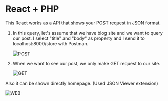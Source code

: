 # React + PHP

This React works as a API that shows your POST request in JSON format.

1. In this query, let's assume that we have blog site and we want to query our post. I select "title" and "body" as property and I send it to localhost:8000/store with Postman.
   

   ![POST](C:\Users\Hayrettin\Desktop\php-playground\react-php\imgs\post.png)

   

2. When we want to see our post, we only make GET request to our site. 
   

   ![GET](C:\Users\Hayrettin\Desktop\php-playground\react-php\imgs\get.png)

Also it can be shown directly homepage. (Used JSON Viewer extension)

![WEB](C:\Users\Hayrettin\Desktop\php-playground\react-php\imgs\web.png)